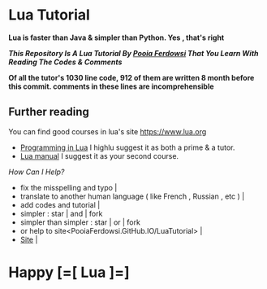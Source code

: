 # Lua Tutorial
**Lua is faster than Java & simpler than Python. Yes , that's right** 

***This Repository Is A Lua Tutorial By [Pooia Ferdowsi](https://github.com/PooiaFerdowsi) That You Learn With Reading The Codes & Comments***

**Of all the tutor's 1030 line code, 912 of them are written 8 month before this commit. comments in these lines are incomprehensible**

Further reading
---------------
You can find good courses in lua's site <https://www.lua.org>

* [Programming in Lua](https://www.lua.org/pil/contents.html) I highlu suggest it as both a prime & a tutor.
* [Lua manual](https://www.lua.org/manual/5.0/manual.html) I suggest it as your second course.


*How Can I Help?*
* fix the misspelling and typo |
* translate to another human language ( like French , Russian , etc ) |
* add codes and tutorial |
* simpler : star | and | fork
* simpler than simpler : star | or | fork
* or help to site<PooiaFerdowsi.GitHub.IO/LuaTutorial> |
* [Site](https://PooiaFerdowsi.GitHub.IO/LuaTutorial) |

# Happy [=[ Lua ]=]
